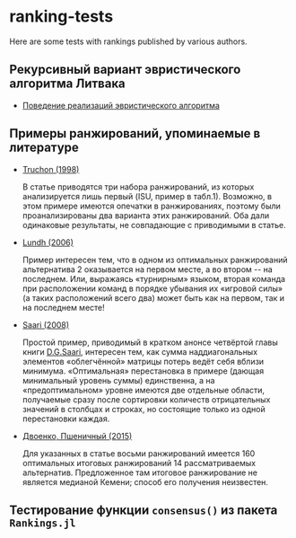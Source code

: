 # ranking-tests

Here are some tests with rankings published by various authors.

## Рекурсивный вариант эвристического алгоритма Литвака

-   [Поведение реализаций эвристического алгоритма](RecursiveHeuristicAlgorithm.ipynb)

## Примеры ранжирований, упоминаемые в литературе

-   [Truchon (1998)](Truchon_%281998%29.ipynb)

    В статье приводятся три набора ранжирований, из которых анализируется лишь первый (ISU, пример в табл.1).
    Возможно, в этом примере имеются опечатки в ранжированиях, поэтому были проанализированы два варианта этих ранжирований. Оба дали одинаковые результаты, не совпадающие с приводимыми в статье.

-   [Lundh (2006)](Lundh_%282006%29.ipynb)

    Пример интересен тем, что в одном из оптимальных ранжирований альтернатива 2 оказывается на первом месте, а во втором -- на последнем. Или, выражаясь «турнирным» языком, вторая команда при расположении команд в порядке убывания их «игровой силы» (а таких расположений всего два) может быть как на первом, так и на последнем месте!

-   [Saari (2008)](Saari_%282008%29.ipynb)

    Простой пример, приводимый в кратком анонсе четвёртой главы книги [D.G.Saari](https://doi.org/10.1017/CBO9780511754265.005), интересен тем, как сумма наддиагональных элементов «облегчённой» матрицы потерь ведёт себя вблизи минимума.
    «Оптимальная» перестановка в примере (дающая минимальный уровень суммы) единственна, а на «предоптимальном» уровне имеются две отдельные области, получаемые сразу после сортировки количеств отрицательных значений в столбцах и строках, но состоящие только из одной перестановки каждая.

-   [Двоенко, Пшеничный (2015)](Dvoenko_%282015%29.ipynb)

    Для указанных в статье восьми ранжирований имеется 160 оптимальных итоговых ранжирований 14 рассматриваемых альтернатив. Предложенное там итоговое ранжирование не является медианой Кемени; способ его получения неизвестен.

## Тестирование функции `consensus()` из пакета `Rankings.jl`

